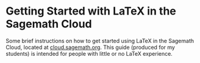 Getting Started with LaTeX in the Sagemath Cloud
=====================

Some brief instructions on how to get started using LaTeX in the Sagemath Cloud, located at [cloud.sagemath.org](hqttp://cloud.sagemath.org).  This guide (produced for my students) is intended for people with little or no LaTeX experience. 
